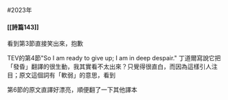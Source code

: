 #2023年 

#### [[詩篇143]]

看到第3節直接笑出來，抱歉

TEV的第4節"So I am ready to give up;  I am in deep despair." 丁道爾寫說它把「發昏」翻譯的很生動，我其實看不太出來？只覺得很直白，而因為這樣引人注目；原文這個詞有「軟弱」的意思，看到

第6節的原文直譯好漂亮，順便翻了一下其他譯本

